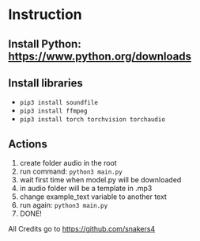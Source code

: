 # Instruction

## Install Python: https://www.python.org/downloads

## Install libraries
- ``pip3 install soundfile``
- ``pip3 install ffmpeg``
- ``pip3 install torch torchvision torchaudio``

## Actions
1. create folder audio in the root
2. run command: ``python3 main.py``
3. wait first time when model.py will be downloaded
4. in audio folder will be a template in .mp3
5. change example_text variable to another text
6. run again: ``python3 main.py``
7. DONE!

All Credits go to https://github.com/snakers4